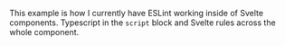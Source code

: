 This example is how I currently have ESLint working inside of Svelte components. Typescript in the `script` block and Svelte rules across the whole component.